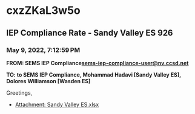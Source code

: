 # cxzZKaL3w5o
## IEP Compliance Rate - Sandy Valley ES 926
### May 9, 2022, 7:12:59 PM
**FROM: SEMS IEP Compliance<sems-iep-compliance-user@nv.ccsd.net>**

**TO: to SEMS IEP Compliance, Mohammad Hadavi [Sandy Valley ES], Dolores Williamson [Wasden ES]**


Greetings,  





* [Attachment: Sandy Valley ES.xlsx](cxzZKaL3w5o-attachment-1.xlsx)

